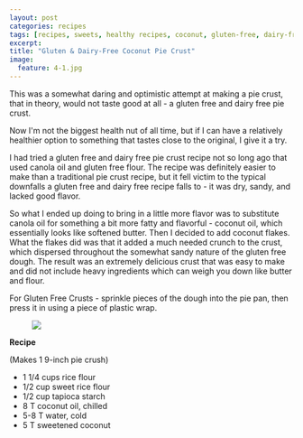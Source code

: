 ```yaml
---
layout: post
categories: recipes
tags: [recipes, sweets, healthy recipes, coconut, gluten-free, dairy-free, pie crust]
excerpt: 
title: "Gluten & Dairy-Free Coconut Pie Crust"
image:
  feature: 4-1.jpg
---
```


This was a somewhat daring and optimistic attempt at making a pie crust, that in theory, would not taste good at all - a gluten free and dairy free pie crust.


Now I'm not the biggest health nut of all time, but if I can have a relatively healthier option to something that tastes close to the original, I give it a try.


I had tried a gluten free and dairy free pie crust recipe not so long ago that used canola oil and gluten free flour.  The recipe was definitely easier to make than a traditional pie crust recipe, but it fell victim to the typical downfalls a gluten free and dairy free recipe falls to - it was dry, sandy, and lacked good flavor.


So what I ended up doing to bring in a little more flavor was to substitute canola oil for something a bit more fatty and flavorful - coconut oil, which essentially looks like softened butter.  Then I decided to add coconut flakes.  What the flakes did was that it added a much needed crunch to the crust, which dispersed throughout the somewhat sandy nature of the gluten free dough.  The result was an extremely delicious crust that was easy to make and did not include heavy ingredients which can weigh you down like butter and flour.


For Gluten Free Crusts - sprinkle pieces of the dough into the pie pan, then press it in using a piece of plastic wrap.

<figure> <img src='/images/4-2.jpg'> </figure>
<section class='recipe'>
<p><strong>Recipe</strong></p>

<p>(Makes 1 9-inch pie crush)</p>

<ul><li>1 1/4 cups rice flour</li><li>1/2 cup sweet rice flour</li><li>1/2 cup tapioca starch</li><li>8 T coconut oil, chilled</li><li>5-8 T water, cold</li><li>5 T sweetened coconut</li></ul></section>